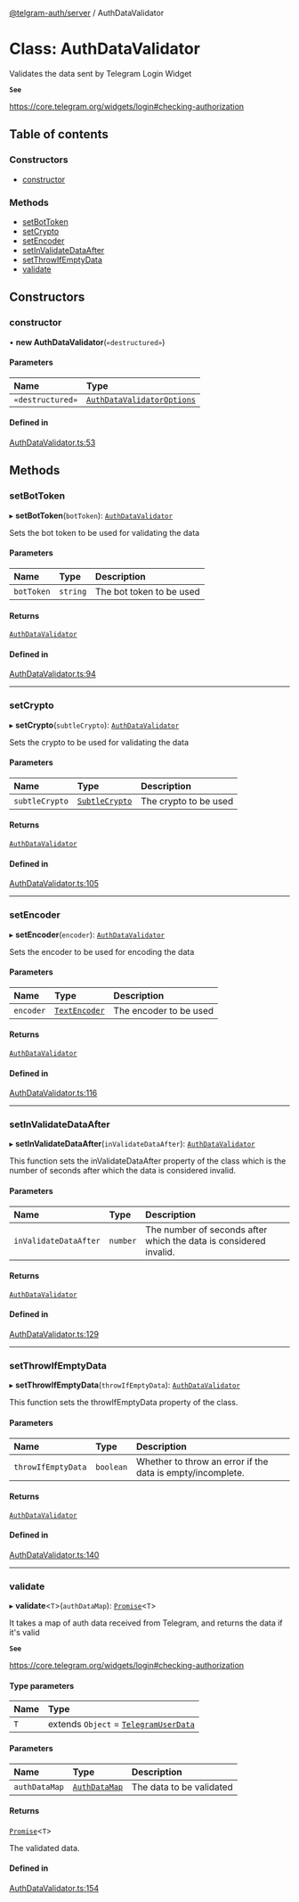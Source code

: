 [@telgram-auth/server](../README.md) / AuthDataValidator

# Class: AuthDataValidator

Validates the data sent by Telegram Login Widget

**`See`**

https://core.telegram.org/widgets/login#checking-authorization

## Table of contents

### Constructors

- [constructor](AuthDataValidator.md#constructor)

### Methods

- [setBotToken](AuthDataValidator.md#setbottoken)
- [setCrypto](AuthDataValidator.md#setcrypto)
- [setEncoder](AuthDataValidator.md#setencoder)
- [setInValidateDataAfter](AuthDataValidator.md#setinvalidatedataafter)
- [setThrowIfEmptyData](AuthDataValidator.md#setthrowifemptydata)
- [validate](AuthDataValidator.md#validate)

## Constructors

### constructor

• **new AuthDataValidator**(`«destructured»`)

#### Parameters

| Name | Type |
| :------ | :------ |
| `«destructured»` | [`AuthDataValidatorOptions`](../interfaces/AuthDataValidatorOptions.md) |

#### Defined in

[AuthDataValidator.ts:53](https://github.com/manzoorwanijk/telegram-auth/blob/b847da9/packages/server/src/AuthDataValidator.ts#L53)

## Methods

### setBotToken

▸ **setBotToken**(`botToken`): [`AuthDataValidator`](AuthDataValidator.md)

Sets the bot token to be used for validating the data

#### Parameters

| Name | Type | Description |
| :------ | :------ | :------ |
| `botToken` | `string` | The bot token to be used |

#### Returns

[`AuthDataValidator`](AuthDataValidator.md)

#### Defined in

[AuthDataValidator.ts:94](https://github.com/manzoorwanijk/telegram-auth/blob/b847da9/packages/server/src/AuthDataValidator.ts#L94)

___

### setCrypto

▸ **setCrypto**(`subtleCrypto`): [`AuthDataValidator`](AuthDataValidator.md)

Sets the crypto to be used for validating the data

#### Parameters

| Name | Type | Description |
| :------ | :------ | :------ |
| `subtleCrypto` | [`SubtleCrypto`]( https://developer.mozilla.org/en-US/docs/Web/API/SubtleCrypto ) | The crypto to be used |

#### Returns

[`AuthDataValidator`](AuthDataValidator.md)

#### Defined in

[AuthDataValidator.ts:105](https://github.com/manzoorwanijk/telegram-auth/blob/b847da9/packages/server/src/AuthDataValidator.ts#L105)

___

### setEncoder

▸ **setEncoder**(`encoder`): [`AuthDataValidator`](AuthDataValidator.md)

Sets the encoder to be used for encoding the data

#### Parameters

| Name | Type | Description |
| :------ | :------ | :------ |
| `encoder` | [`TextEncoder`]( https://developer.mozilla.org/en-US/docs/Web/API/TextEncoder ) | The encoder to be used |

#### Returns

[`AuthDataValidator`](AuthDataValidator.md)

#### Defined in

[AuthDataValidator.ts:116](https://github.com/manzoorwanijk/telegram-auth/blob/b847da9/packages/server/src/AuthDataValidator.ts#L116)

___

### setInValidateDataAfter

▸ **setInValidateDataAfter**(`inValidateDataAfter`): [`AuthDataValidator`](AuthDataValidator.md)

This function sets the inValidateDataAfter property of the class
which is the number of seconds after which the data is considered invalid.

#### Parameters

| Name | Type | Description |
| :------ | :------ | :------ |
| `inValidateDataAfter` | `number` | The number of seconds after which the data is considered invalid. |

#### Returns

[`AuthDataValidator`](AuthDataValidator.md)

#### Defined in

[AuthDataValidator.ts:129](https://github.com/manzoorwanijk/telegram-auth/blob/b847da9/packages/server/src/AuthDataValidator.ts#L129)

___

### setThrowIfEmptyData

▸ **setThrowIfEmptyData**(`throwIfEmptyData`): [`AuthDataValidator`](AuthDataValidator.md)

This function sets the throwIfEmptyData property of the class.

#### Parameters

| Name | Type | Description |
| :------ | :------ | :------ |
| `throwIfEmptyData` | `boolean` | Whether to throw an error if the data is empty/incomplete. |

#### Returns

[`AuthDataValidator`](AuthDataValidator.md)

#### Defined in

[AuthDataValidator.ts:140](https://github.com/manzoorwanijk/telegram-auth/blob/b847da9/packages/server/src/AuthDataValidator.ts#L140)

___

### validate

▸ **validate**<`T`\>(`authDataMap`): [`Promise`]( https://developer.mozilla.org/en-US/docs/Web/JavaScript/Reference/Global_Objects/Promise )<`T`\>

It takes a map of auth data received from Telegram, and returns the data if it's valid

**`See`**

https://core.telegram.org/widgets/login#checking-authorization

#### Type parameters

| Name | Type |
| :------ | :------ |
| `T` | extends `Object` = [`TelegramUserData`](../interfaces/TelegramUserData.md) |

#### Parameters

| Name | Type | Description |
| :------ | :------ | :------ |
| `authDataMap` | [`AuthDataMap`](../README.md#authdatamap) | The data to be validated |

#### Returns

[`Promise`]( https://developer.mozilla.org/en-US/docs/Web/JavaScript/Reference/Global_Objects/Promise )<`T`\>

The validated data.

#### Defined in

[AuthDataValidator.ts:154](https://github.com/manzoorwanijk/telegram-auth/blob/b847da9/packages/server/src/AuthDataValidator.ts#L154)

